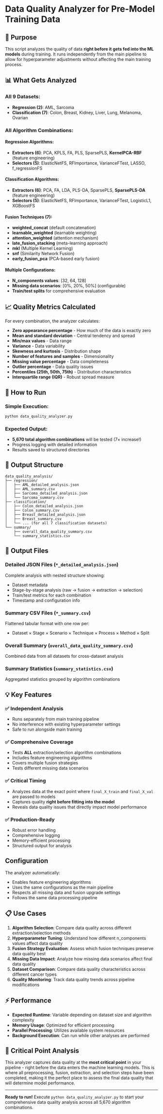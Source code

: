 # Data Quality Analyzer for Pre-Model Training Data

## 🎯 Purpose
This script analyzes the quality of data **right before it gets fed into the ML models** during training. It runs independently from the main pipeline to allow for hyperparameter adjustments without affecting the main training process.

## 📊 What Gets Analyzed

### **All 9 Datasets:**
- **Regression (2)**: AML, Sarcoma
- **Classification (7)**: Colon, Breast, Kidney, Liver, Lung, Melanoma, Ovarian

### **All Algorithm Combinations:**

#### **Regression Algorithms:**
- **Extractors (6)**: PCA, KPLS, FA, PLS, SparsePLS, **KernelPCA-RBF** (feature engineering)
- **Selectors (5)**: ElasticNetFS, RFImportance, VarianceFTest, LASSO, f_regressionFS

#### **Classification Algorithms:**
- **Extractors (6)**: PCA, FA, LDA, PLS-DA, SparsePLS, **SparsePLS-DA** (feature engineering)
- **Selectors (5)**: ElasticNetFS, RFImportance, VarianceFTest, LogisticL1, XGBoostFS

#### **Fusion Techniques (7):**
- **weighted_concat** (default concatenation)
- **learnable_weighted** (learnable weighting)
- **attention_weighted** (attention mechanism)
- **late_fusion_stacking** (meta-learning approach)
- **mkl** (Multiple Kernel Learning)
- **snf** (Similarity Network Fusion)
- **early_fusion_pca** (PCA-based early fusion)

#### **Multiple Configurations:**
- **N_components values**: [32, 64, 128]
- **Missing data scenarios**: [0%, 20%, 50%] (configurable)
- **Train/test splits** for comprehensive evaluation

## 📈 Quality Metrics Calculated

For every combination, the analyzer calculates:
- **Zero appearance percentage** - How much of the data is exactly zero
- **Mean and standard deviation** - Central tendency and spread
- **Min/max values** - Data range
- **Variance** - Data variability
- **Skewness and kurtosis** - Distribution shape
- **Number of features and samples** - Dimensionality
- **Missing value percentage** - Data completeness
- **Outlier percentage** - Data quality issues
- **Percentiles (25th, 50th, 75th)** - Distribution characteristics
- **Interquartile range (IQR)** - Robust spread measure

## 🚀 How to Run

### **Simple Execution:**
```bash
python data_quality_analyzer.py
```

### **Expected Output:**
- **5,670 total algorithm combinations** will be tested (7× increase!)
- Progress logging with detailed information
- Results saved to structured directories

## 📁 Output Structure

```
data_quality_analysis/
├── regression/
│   ├── AML_detailed_analysis.json
│   ├── AML_summary.csv
│   ├── Sarcoma_detailed_analysis.json
│   └── Sarcoma_summary.csv
├── classification/
│   ├── Colon_detailed_analysis.json
│   ├── Colon_summary.csv
│   ├── Breast_detailed_analysis.json
│   ├── Breast_summary.csv
│   └── ... (for all 7 classification datasets)
└── summary/
    ├── overall_data_quality_summary.csv
    └── summary_statistics.csv
```

## 📄 Output Files

### **Detailed JSON Files** (`*_detailed_analysis.json`)
Complete analysis with nested structure showing:
- Dataset metadata
- Stage-by-stage analysis (raw -> fusion -> extraction -> selection)
- Train/test metrics for each combination
- Timestamp and configuration info

### **Summary CSV Files** (`*_summary.csv`)
Flattened tabular format with one row per:
- Dataset × Stage × Scenario × Technique × Process × Method × Split

### **Overall Summary** (`overall_data_quality_summary.csv`)
Combined data from all datasets for cross-dataset analysis

### **Summary Statistics** (`summary_statistics.csv`)
Aggregated statistics grouped by algorithm combinations

## 💡 Key Features

### **✅ Independent Analysis**
- Runs separately from main training pipeline
- No interference with existing hyperparameter settings
- Safe to run alongside main training

### **✅ Comprehensive Coverage**
- Tests **ALL** extraction/selection algorithm combinations
- Includes feature engineering algorithms
- Covers multiple fusion strategies
- Tests different missing data scenarios

### **✅ Critical Timing**
- Analyzes data at the exact point where `final_X_train` and `final_X_val` are passed to models
- Captures quality **right before fitting into the model**
- Reveals data quality issues that directly impact model performance

### **✅ Production-Ready**
- Robust error handling
- Comprehensive logging
- Memory-efficient processing
- Structured output for analysis

##  Configuration

The analyzer automatically:
- Enables feature engineering algorithms
- Uses the same configurations as the main pipeline
- Respects all missing data and fusion upgrade settings
- Follows the same data processing pipeline

## 📋 Use Cases

1. **Algorithm Selection**: Compare data quality across different extraction/selection methods
2. **Hyperparameter Tuning**: Understand how different n_components values affect data quality
3. **Fusion Strategy Evaluation**: Assess which fusion techniques preserve data quality best
4. **Missing Data Impact**: Analyze how missing data scenarios affect final data quality
5. **Dataset Comparison**: Compare data quality characteristics across different cancer types
6. **Quality Monitoring**: Track data quality trends across pipeline modifications

## ⚡ Performance

- **Expected Runtime**: Variable depending on dataset size and algorithm complexity
- **Memory Usage**: Optimized for efficient processing
- **Parallel Processing**: Utilizes available system resources
- **Background Execution**: Can run while other analyses are performed

## 🎯 Critical Point Analysis

This analyzer captures data quality at the **most critical point** in your pipeline - right before the data enters the machine learning models. This is where all preprocessing, fusion, extraction, and selection steps have been completed, making it the perfect place to assess the final data quality that will determine model performance.

---

**Ready to run!** Execute `python data_quality_analyzer.py` to start your comprehensive data quality analysis across all 5,670 algorithm combinations. 